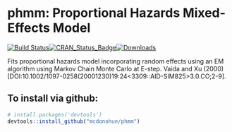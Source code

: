 # phmm: Proportional Hazards Mixed-Effects Model

[![Build Status](https://travis-ci.com/mcdonohue/phmm.svg?branch=master)](https://travis-ci.com/mcdonohue/phmm.svg?branch=master)[![CRAN\_Status\_Badge](http://www.r-pkg.org/badges/version/phmm?color=blue)](http://cran.r-project.org/package=phmm)[![Downloads](http://cranlogs.r-pkg.org/badges/phmm?color=blue)](http://cran.rstudio.com/package=phmm)


Fits proportional hazards model incorporating random effects using an EM algorithm using Markov Chain Monte Carlo at E-step. Vaida and Xu (2000) [DOI:10.1002/1097-0258(20001230)19:24<3309::AID-SIM825>3.0.CO;2-9].

## To install via github:

```r
# install.packages('devtools')
devtools::install_github("mcdonohue/phmm")
```
